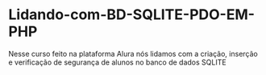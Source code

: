 # Lidando-com-BD-SQLITE-PDO-EM-PHP
 Nesse curso feito na plataforma Alura nós lidamos com a criação, inserção e verificação de segurança de alunos no banco de dados SQLITE
